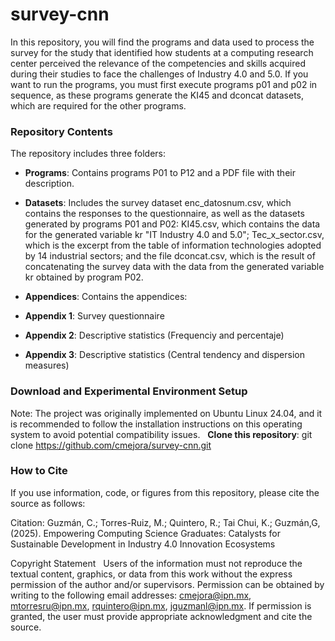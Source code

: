 # survey-cnn
In this repository, you will find the programs and data used to process the survey for the study that identified how students at a computing research center perceived the relevance of the competencies and skills acquired during their studies to face the challenges of Industry 4.0 and 5.0. 
If you want to run the programs, you must first execute programs p01 and p02 in sequence, as these programs generate the KI45 and dconcat datasets, which are required for the other programs.
### Repository Contents
The repository includes three folders:

* **Programs**: Contains programs P01 to P12 and a PDF file with their description.

* **Datasets**: Includes the survey dataset enc_datosnum.csv, which contains the responses to the questionnaire, as well as the datasets generated by programs P01 and P02: KI45.csv, which contains the data for the generated variable kr "IT Industry 4.0 and 5.0"; Tec_x_sector.csv, which is the excerpt from the table of information technologies adopted by 14 industrial sectors; and the file dconcat.csv, which is the result of concatenating the survey data with the data from the generated variable kr obtained by program P02.

* **Appendices**: Contains the appendices:
&nbsp;
*  **Appendix 1**: Survey questionnaire
&nbsp;
*  **Appendix 2**: Descriptive statistics (Frequenciy and percentaje)
&nbsp;
*  **Appendix 3**: Descriptive statistics (Central tendency and dispersion measures)
&nbsp;

### Download and Experimental Environment Setup

Note: The project was originally implemented on Ubuntu Linux 24.04, and it is recommended to follow the installation instructions on this operating system to avoid potential compatibility issues.
&nbsp;
**Clone this repository**:
git clone https://github.com/cmejora/survey-cnn.git
&nbsp;
### How to Cite
If you use information, code, or figures from this repository, please cite the source as follows:

Citation: Guzmán, C.; Torres-Ruiz,
M.; Quintero, R.; Tai Chui, K.; Guzmán,G, (2025). 
Empowering Computing Science Graduates: Catalysts for
Sustainable Development in Industry 4.0 Innovation Ecosystems

Copyright Statement
&nbsp;
Users of the information must not reproduce the textual content, graphics, or data from this work without the express permission of the author and/or supervisors. Permission can be obtained by writing to the following email addresses: cmejora@ipn.mx, mtorresru@ipn.mx, rquintero@ipn.mx, jguzmanl@ipn.mx. If permission is granted, the user must provide appropriate acknowledgment and cite the source.

